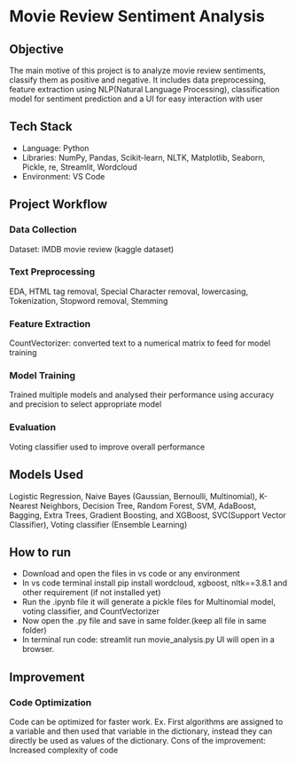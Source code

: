 # Movie Review Sentiment Analysis

## Objective
The main motive of this project is to analyze movie review sentiments, classify them as positive and negative. It includes data preprocessing, feature extraction using NLP(Natural Language Processing), classification model for sentiment prediction and a UI for easy interaction with user

## Tech Stack
- Language: Python
- Libraries: NumPy, Pandas, Scikit-learn, NLTK, Matplotlib, Seaborn, Pickle, re, Streamlit, Wordcloud
- Environment: VS Code

## Project Workflow

### Data Collection
Dataset: IMDB movie review (kaggle dataset)

### Text Preprocessing
EDA, HTML tag removal, Special Character removal, lowercasing, Tokenization, Stopword removal, Stemming

### Feature Extraction
CountVectorizer: converted text to a numerical matrix to feed for model training

### Model Training 
Trained multiple models and analysed their performance using accuracy and precision to select appropriate model

### Evaluation 
Voting classifier used to improve overall performance

## Models Used

Logistic Regression, Naive Bayes (Gaussian, Bernoulli, Multinomial), K-Nearest Neighbors, Decision Tree, Random Forest, SVM, AdaBoost, Bagging, Extra Trees, Gradient Boosting, and XGBoost, SVC(Support Vector Classifier), Voting classifier (Ensemble Learning)


## How to run
- Download and open the files in vs code or any environment
- In vs code terminal install pip install wordcloud, xgboost, nltk==3.8.1 and other requirement (if not installed yet)
- Run the .ipynb file it will generate a pickle files for Multinomial model, voting classifier, and CountVectorizer
- Now open the .py file and save in same folder.(keep all file in same folder)
- In terminal run code: streamlit run movie_analysis.py  UI will open in a browser. 

## Improvement

### Code Optimization
Code can be optimized for faster work. Ex. First algorithms are assigned to a variable and then used that variable in the dictionary, instead they can directly be used as values of the dictionary.
Cons of the improvement: Increased complexity of code 
